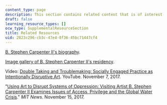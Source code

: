 ```yaml
---
content_type: page
description: This section contains related content that is of interest. er 7,
draft: false
learning_resource_types: []
ocw_type: SupplementalResourceSection
title: Related Resources
uid: 2823c296-cb3c-47e4-0f36-45bc71447cf4
---
```

[B. Stephen Carpenter II's biography](https://arts.mit.edu/artists/stephen-carpenter/#biography).

[Image gallery of B. Stephen Carpenter II's residency](https://www.flickr.com/photos/artsatmit/sets/72157689740397534).

Video: [Double Taking and Troublemaking: Socially Engaged Practice as Intentionally Disruptive Art](https://www.youtube.com/watch?v=eKUK-2ZzP60). YouTube. November 7, 2017. 

"[Using Art to Disrupt Systems of Oppression: Visiting Artist B. Stephen Carpenter II Examines Issues of Access, Privilege and the Global Water Crisis](http://news.mit.edu/2017/stephen-carpenter-using-art-disrupt-systems-oppression-1115)." *MIT News*. November 15, 2017.